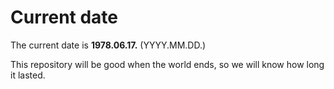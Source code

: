 # Current date

The current date is **1978.06.17.** (YYYY.MM.DD.)

This repository will be good when the world ends, so we will know how long it lasted.